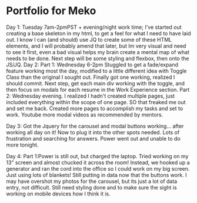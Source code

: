 # Portfolio for Meko
Day 1: Tuesday 7am-2pmPST + evening/night work time;
    I've started out creating a base skeleton in my html, to get a feel for what I need to have laid out. I know I can (and should) use JQ to create some of these HTML elements, and I will probably amend that later, but Im very visual and need to see it first, even a bad visual helps my brain create a mental map of what needs to be done. Next step will be some styling and flexbox, then onto the JS/JQ. 
Day 2: Part 1: Wednesday 6-2pm Stuggled to get a fade/expand feature working
     most the day, modified to a little different idea with Toggle Class than the original I sought out. Finally got one working, realized I should commit. Next step, get each main div working with the toggle, and then focus on modals for each resume in the Work Experience section.
    Part 2: Wednesday evening. I realized I hadn't created multiple pages, just 
        included everything within the scope of one page. SO that freaked me out and set me back. Created more pages to accomplish my tasks and set to work. Youtube more modal videos as recommended by mentors. 

Day 3: Got the Jquery for the carousel and modal buttons working... after 
    working all day on it! Now to plug it into the other spots needed. Lots of frustration and searching for answers. Power went out and unable to do more tonight.

Day 4: Part 1:Power is still out, but charged the laptop. Tried working on my 
    13" screen and almost chucked it across the room! Instead, we hooked up a generator and ran the cord into the office so I could work on my big screen. Just using lots of blankets! Still putting in data now that the buttons work. I may have overshot my photos for the carousel, but its just a lot of data entry, not difficult. Still need styling done and to make sure the sight is working on mobile devices how I think it is. 